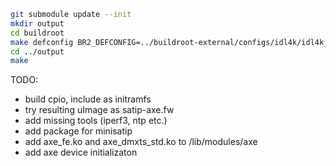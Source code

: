 ```bash
git submodule update --init
mkdir output
cd buildroot
make defconfig BR2_DEFCONFIG=../buildroot-external/configs/idl4k/idl4k_defconfig O=../output
cd ../output
make
```

TODO:

* build cpio, include as initramfs
* try resulting uImage as satip-axe.fw
* add missing tools (iperf3, ntp etc.)
* add package for minisatip
* add axe_fe.ko and axe_dmxts_std.ko to /lib/modules/axe
* add axe device initializaton
